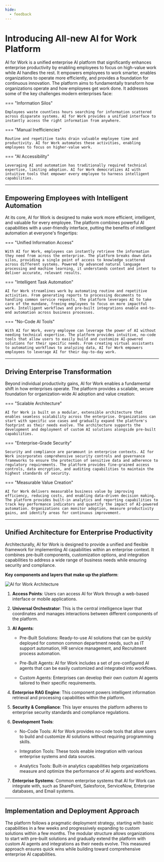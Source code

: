 ```yaml
---
hide:
  - feedback
---
```


# Introducing All-new AI for Work Platform

AI for Work is a unified enterprise AI platform that significantly enhances enterprise productivity by enabling employees to focus on high-value work while AI handles the rest. It empowers employees to work smarter, enables organizations to operate more efficiently, and provides a foundation for continuous innovation. The platform aims to fundamentally transform how organizations operate and how employees get work done. It addresses some of the key challenges modern enterprises face:

=== "Information Silos"

    Employees waste countless hours searching for information scattered across disparate systems. AI for Work provides a unified interface to instantly access the right information from anywhere.   
    
=== "Manual Inefficiencies"

    Routine and repetitive tasks drain valuable employee time and productivity. AI for Work automates these activities, enabling employees to focus on higher-value work.   
    
=== "AI Accessibility"

    Leveraging AI and automation has traditionally required technical expertise, limiting adoption. AI for Work democratizes AI with intuitive tools that empower every employee to harness intelligent capabilities.  

<hr>

## Empowering Employees with Intelligent Automation

At its core, AI for Work is designed to make work more efficient, intelligent, and valuable for every employee. The platform combines powerful AI capabilities with a user-friendly interface, putting the benefits of intelligent automation at everyone's fingertips:

=== "Unified Information Access"

    With AI for Work, employees can instantly retrieve the information they need from across the enterprise. The platform breaks down data silos, providing a single point of access to knowledge scattered across different systems. Powered by advanced natural language processing and machine learning, it understands context and intent to deliver accurate, relevant results.  

=== "Intelligent Task Automation"

    AI for Work streamlines work by automating routine and repetitive activities. From generating reports to processing documents to handling common service requests, the platform leverages AI to take care of the mundane, freeing employees to focus on more impactful work. Intelligent workflows and pre-built integrations enable end-to-end automation across business processes.  

=== "No-Code AI Tools"

    With AI for Work, every employee can leverage the power of AI without needing technical expertise. The platform provides intuitive, no-code tools that allow users to easily build and customize AI-powered solutions for their specific needs. From creating virtual assistants to automating workflows to analyzing data, AI for Work empowers employees to leverage AI for their day-to-day work.  

<hr>

## Driving Enterprise Transformation

Beyond individual productivity gains, AI for Work enables a fundamental shift in how enterprises operate. The platform provides a scalable, secure foundation for organization-wide AI adoption and value creation:

=== "Scalable Architecture"

    AI for Work is built on a modular, extensible architecture that enables seamless scalability across the enterprise. Organizations can start with specific use cases and gradually expand the platform's footprint as their needs evolve. The architecture supports the development and deployment of custom AI solutions alongside pre-built capabilities.

=== "Enterprise-Grade Security"

    Security and compliance are paramount in enterprise contexts. AI for Work incorporates comprehensive security controls and governance frameworks to ensure the protection of sensitive data and adherence to regulatory requirements. The platform provides fine-grained access controls, data encryption, and auditing capabilities to maintain the highest standards of security.    

=== "Measurable Value Creation"

    AI for Work delivers measurable business value by improving efficiency, reducing costs, and enabling data-driven decision making. The platform provides built-in analytics and reporting capabilities to track key performance indicators and quantify the impact of AI-powered automation. Organizations can monitor adoption, measure productivity gains, and identify areas for continuous improvement.

 
<hr>

## Unified Architecture for Enterprise Productivity

Architecturally, AI for Work is designed to provide a unified and flexible framework for implementing AI capabilities within an enterprise context. It combines pre-built components, customization options, and integration capabilities to address a wide range of business needs while ensuring security and compliance.

**Key components and layers that make up the platform**:

<img src="../images/ai-for-work-architecture-diagram.svg" alt="AI for Work Architecture" title="AI for Work Architecture" style="border: 0px solid gray; zoom:100%;">


1. **Access Points**: Users can access AI for Work through a web-based interface or mobile applications.   
    
2. **Universal Orchestrator**: This is the central intelligence layer that coordinates and manages interactions between different components of the platform.    
    
3. **AI Agents**:

    * Pre-Built Solutions: Ready-to-use AI solutions that can be quickly deployed for common common department needs, such as IT support automation, HR service management, and Recruitment process automation.
    
    * Pre-Built Agents: AI for Work includes a set of pre-configured AI agents that can be easily customized and integrated into workflows.
    
    * Custom Agents: Enterprises can develop their own custom AI agents tailored to their specific requirements.       

4. **Enterprise RAG Engine**: This component powers intelligent information retrieval and processing capabilities within the platform.
        
5. **Security & Compliance**: This layer ensures the platform adheres to enterprise security standards and compliance regulations.  
    
6. **Development Tools**: 

    * No-Code Tools: AI for Work provides no-code tools that allow users to build and customize AI solutions without requiring programming skills.
    
    * Integration Tools: These tools enable integration with various enterprise systems and data sources.
    
    * Analytics Tools: Built-in analytics capabilities help organizations measure and optimize the performance of AI agents and workflows.   

7. **Enterprise Systems**: Common enterprise systems that AI for Work can integrate with, such as SharePoint, Salesforce, ServiceNow, Enterprise databases, and Email systems.

<hr>

## Implementation and Deployment Approach

The platform follows a pragmatic deployment strategy, starting with basic capabilities in a few weeks and progressively expanding to custom solutions within a few months. The modular structure allows organizations to start with pre-built solutions and gradually extend the platform with custom AI agents and integrations as their needs evolve. This measured approach ensures quick wins while building toward comprehensive enterprise AI capabilities.
